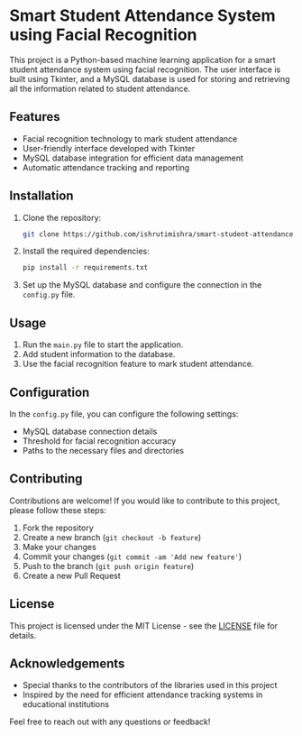 # Smart Student Attendance System using Facial Recognition

This project is a Python-based machine learning application for a smart student attendance system using facial recognition. The user interface is built using Tkinter, and a MySQL database is used for storing and retrieving all the information related to student attendance.

## Features
- Facial recognition technology to mark student attendance
- User-friendly interface developed with Tkinter
- MySQL database integration for efficient data management
- Automatic attendance tracking and reporting

## Installation
1. Clone the repository:
   ```bash
   git clone https://github.com/ishrutimishra/smart-student-attendance-system.git
   ```
2. Install the required dependencies:
   ```bash
   pip install -r requirements.txt
   ```
3. Set up the MySQL database and configure the connection in the `config.py` file.

## Usage
1. Run the `main.py` file to start the application.
2. Add student information to the database.
3. Use the facial recognition feature to mark student attendance.

## Configuration
In the `config.py` file, you can configure the following settings:
- MySQL database connection details
- Threshold for facial recognition accuracy
- Paths to the necessary files and directories

## Contributing
Contributions are welcome! If you would like to contribute to this project, please follow these steps:
1. Fork the repository
2. Create a new branch (`git checkout -b feature`)
3. Make your changes
4. Commit your changes (`git commit -am 'Add new feature'`)
5. Push to the branch (`git push origin feature`)
6. Create a new Pull Request

## License
This project is licensed under the MIT License - see the [LICENSE](LICENSE) file for details.

## Acknowledgements
- Special thanks to the contributors of the libraries used in this project
- Inspired by the need for efficient attendance tracking systems in educational institutions

Feel free to reach out with any questions or feedback!
